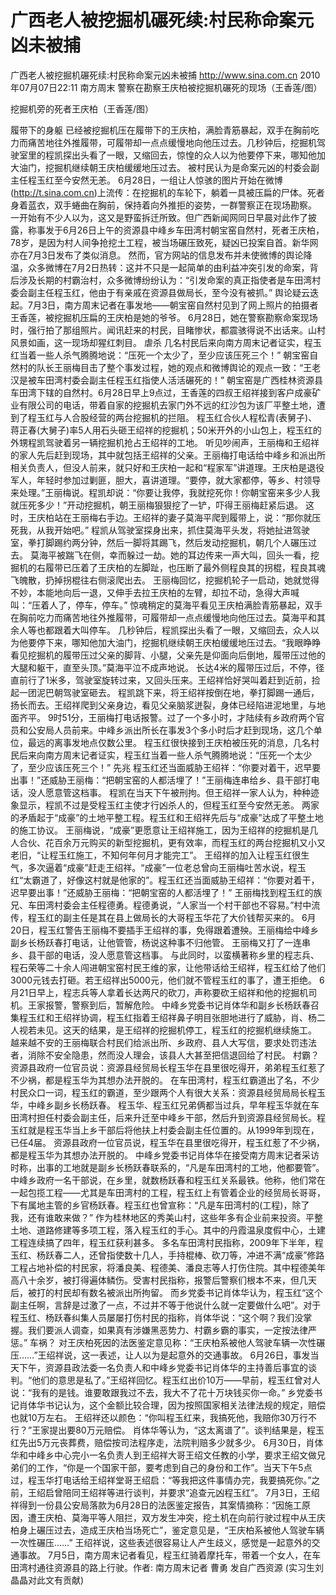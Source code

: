 # 广西老人被挖掘机碾死续:村民称命案元凶未被捕

广西老人被挖掘机碾死续:村民称命案元凶未被捕
http://www.sina.com.cn  2010年07月07日22:11  南方周末
警察在勘察王庆柏被挖掘机碾死的现场（王香莲/图）

挖掘机旁的死者王庆柏（王香莲/图）

履带下的身躯
已经被挖掘机压在履带下的王庆柏，满脸青筋暴起，双手在胸前吃力而痛苦地往外推履带，可履带却一点点缓慢地向他压过去。几秒钟后，挖掘机驾驶室里的程凯探出头看了一眼，又缩回去，惊惶的众人以为他要停下来，哪知他加大油门，挖掘机继续朝王庆柏缓缓地压过去。
被村民认为是命案元凶的村委会副主任程玉红至今安然无恙。
6月28日，一组让人惊骇的图片开始在微博(http://t.sina.com.cn)上流传：在挖掘机的车轮下，躺着一具被压扁的尸体。死者身着蓝衣，双手蜷曲在胸前，保持着向外推拒的姿势，一群警察正在现场勘察。
一开始有不少人以为，这又是野蛮拆迁所致。但广西新闻网同日早晨对此作了披露，称事发于6月26日上午的资源县中峰乡车田湾村朝宝窑自然村，死者王庆柏，78岁，是因为村人间争抢挖土工程，被当场碾压致死，疑凶已投案自首。新华网亦在7月3日发布了类似消息。
然而，官方网站的信息发布并未使微博的舆论降温，众多微博在7月2日热转：这并不只是一起简单的由利益冲突引发的命案，背后涉及长期的村霸治村，众多微博纷纷认为：“引发命案的真正指使者是车田湾村委会副主任程玉红，他由于有亲戚在资源县做局长，至今没有被抓。”
舆论疑云迭起。7月3日，南方周末记者在事发地——朝宝窑自然村见到了网上照片的拍摄者王香莲，被挖掘机压扁的王庆柏是她的爷爷。
6月28日，她在警察勘察命案现场时，强行拍了那组照片。闻讯赶来的村民，目睹惨状，都震骇得说不出话来。山村风景如画，这一现场却猩红刺目。
虐杀
几名村民后来向南方周末记者证实，程玉红当着一些人杀气腾腾地说：“压死一个太少了，至少应该压死三个！”
朝宝窑自然村的队长王丽梅目击了整个事发过程，她的观点和微博舆论的观点一致：“王老汉是被车田湾村委会副主任程玉红指使人活活碾死的！”
朝宝窑是广西桂林资源县车田湾下辖的自然村。6月28日早上9点过，王香莲的四叔王绍祥接到客户成豪矿业有限公司的电话，带着自家的挖掘机去家门外不远的红沙包为该厂平整土地，遭到了程玉红与人合股经营的两台挖掘机的拦阻。
程玉红合伙人程松青(表舅子)、蒋正春(大舅子)率5人用石头砸王绍祥的挖掘机；50米开外的小山包上，程玉红的外甥程凯驾驶着另一辆挖掘机抢占王绍祥的工地。
听见吵闹声，王丽梅和王绍祥的家人先后赶到现场，其中就包括王绍祥的父亲。王丽梅打电话给中峰乡和派出所相关负责人，但没人前来，就只好和王庆柏一起和“程家军”讲道理。王庆柏是退役军人，年轻时参加过剿匪，胆大，喜讲道理。“要停，就大家都停，等乡、村领导来处理。”王丽梅说。程凯却说：“你要让我停，我就挖死你！你朝宝窑来多少人我就压死多少！”开动挖掘机，朝王丽梅狠狠挖了一铲，吓得王丽梅赶紧后退。
这时，王庆柏站在王丽梅右手边。王绍祥的妻子莫海平爬到履带上，说：“那你就压死我，从我开始吧。”
程凯从驾驶室探身出来，抓住莫海平头发，将她扯进驾驶室，拳打脚踢约两分钟，然后一脚将其踢飞，然后发动挖掘机，朝几个人碾压过去。
莫海平被踹飞在侧，幸而躲过一劫。她的耳边传来一声大叫，回头一看，挖掘机的右履带已压着了王庆柏的左脚趾，也压断了最外侧程良其的拐棍，程良其魂飞魄散，扔掉拐棍往右侧滚爬出去。
王丽梅回忆，挖掘机轮子一启动，她就觉得不妙，本能地向后一退，又伸手去拉王庆柏的左臂，却拉不动，急得大声喊叫：“压着人了，停车，停车。”
惊魂稍定的莫海平看见王庆柏满脸青筋暴起，双手在胸前吃力而痛苦地往外推履带，可履带却一点点缓慢地向他压过去。莫海平和其余人等也都跟着大叫停车。
几秒钟后，程凯探出头看了一眼，又缩回去，众人以为他要停下来，哪知他加大油门，挖掘机继续朝王庆柏缓缓地压过去。“我眼睁睁看见挖掘机的履带压过父亲的脚背、小腿，父亲先是仰面向后倒地，履带压过他的大腿和躯干，直至头顶。”莫海平泣不成声地说。
长达4米的履带压过后，不停，径直前行了1米多，驾驶室旋转过来，又回头压来。王绍祥恰好哭叫着赶到近前，捡起一团泥巴朝驾驶室砸去。
程凯跳下来，将王绍祥按倒在地，拳打脚踢一通后，扬长而去。王绍祥爬到父亲身边，看见父亲脑浆迸裂，身体已经陷进泥地里，与地面齐平。
9时51分，王丽梅打电话报警。过了一个多小时，才陆续有乡政府两个官员和公安局人员前来。中峰乡派出所长在事发3个多小时后才赶到现场，这几个单位，最远的离事发地点仅数公里。
程玉红很快接到王庆柏被压死的消息，几名村民后来向南方周末记者证实，程玉红当着一些人杀气腾腾地说：“压死一个太少了，至少应该压死三个！”
先兆
程玉红还当面威胁王绍祥：“你要对着干，迟早要出事！”还威胁王丽梅：“把朝宝窑的人都活埋了！”王丽梅连串给乡、县干部打电话，没人愿意管这档事。
程凯在当天下午被刑拘。但王绍祥一家人认为，种种迹象显示，程凯不过是受程玉红主使才行凶杀人的，但程玉红至今安然无恙。
两家的矛盾起于“成豪”的土地平整工程。程玉红和王绍祥先后与“成豪”达成了平整土地的施工协议。
王丽梅说，“成豪”更愿意让王绍祥施工，因为王绍祥的挖掘机是几人合伙、花百余万元购买的新型挖掘机，更有效率，而程玉红的两台挖掘机又小又老旧，“让程玉红施工，不知何年何月才能完工”。
王绍祥的加入让程玉红很生气，多次逼着“成豪”赶走王绍祥。“成豪”一位老总曾向王丽梅吐苦水说，程玉红“太霸道了，好像这村就是他家的”。程玉红还当面威胁王绍祥：“你要对着干，迟早要出事！”还威胁王丽梅：“把朝宝窑的人都活埋了！”
王丽梅找到程玉红的族兄、车田湾村委会主任程德勇。程德勇说，“人家当一个村干部也不容易。”村中流传，程玉红的副主任是其在县上做局长的大哥程玉华花了大价钱帮买来的。
6月20日，程玉红警告王丽梅不要插手王绍祥的事，免得跟着遭殃。王丽梅给中峰乡副乡长杨跃春打电话，让他管管，杨说这种事不归他管。
王丽梅又打了一连串乡、县干部的电话，没人愿意管这档事。
与此同时，以蛮横著称乡里的程志兵、程石荣等二十余人闯进朝宝窑村民王维的家，让他带话给王绍祥，程玉红给了他们3000元钱去打砸。若王绍祥出5000元，他们就不管程玉红的事了，遭王拒绝。
6月21日早上，程志兵等人拿着长达两尺的砍刀，声称要砍王绍祥和他的挖掘机司机。王家报警，警察到后，暂解危险。
中峰乡党委书记肖体华和副乡长杨跃春召集程玉红和王绍祥协调，程玉红指着王绍祥鼻子明目张胆地进行了威胁，肖、杨二人视若未见。这天的结果，是王绍祥的挖掘机停工，程玉红的挖掘机继续施工。
越来越不安的王丽梅联合村民们给派出所、乡政府、县人大写信，要求处罚违法者，消除不安全隐患，然而没人理会，该县人大甚至把信退回给了村民。
村霸？
资源县政府一位官员说：资源县经贸局长程玉华在县里很吃得开，弟弟程玉红惹了不少祸，都是程玉华为其想办法开脱的。
在车田湾村，程玉红霸道出了名，不少村民众口一词，程玉红的霸道，至少跟两个人有很大关系：资源县经贸局局长程玉华，中峰乡副乡长杨跃春。
程玉华、程玉红兄弟俩都当过兵，早年程玉华就在车田湾村担任村委会副主任，后来升迁至中峰乡干部，然后升到资源县经贸局长。程玉红就是程玉华当上乡干部后将他扶上村委会副主任位置的。从1999年到现在，已任4届。
资源县政府一位官员说，程玉华在县里很吃得开，程玉红惹了不少祸，都是程玉华为其想办法开脱的。
中峰乡党委书记肖体华在接受南方周末记者采访时称，出事的工地就是副乡长杨跃春联系的，“凡是车田湾村的工地，他都要管”。
中峰乡政府一名干部说，在乡里，就数杨跃春和程玉红关系最铁。他称，他们常在一起包揽工程——尤其是车田湾村的工程，程玉红上有管着企业的经贸局长哥哥，下有属地主管的乡官杨跃春。程玉红也曾宣称：“凡是车田湾村的(工程)，除了我，还有谁敢来做？”
作为桂林地区的秀美山村，这些年多有企业前来投资。平整土地、道路修建等多项工程，落入程玉红的手心。其中的丹霞温泉度假中心，土建工程连续搞了四年，程玉红获利甚多。
多名车田湾村民指称，2009年下半年，程玉红、杨跃春二人，还曾指使数十几人，手持棍棒、砍刀等，冲进不满“成豪”修路工程占地补偿的村民家，将潘良美、程德美、潘良志等人打伤住院。其中程德美年高八十余岁，被打得遍体鳞伤。受害村民指称，报警后警察们根本不来，但几天后，被打的村民却有数名被派出所拘留。
而乡党委书记肖体华认为，程玉红“这个副主任啊，言辞是过激了一点，不过并不等于他说什么就一定要做什么吧”。对于程玉红、杨跃春纠集人员屡屡打伤村民的指称，肖体华说：“这个啊？我们没掌握。我们要派人调查，如果真有涉嫌黑恶势力、村霸乡霸的事实，一定按法律严惩。”
车祸？
对王庆柏死因的法医鉴定意见称：“王庆柏系被他人驾驶车辆一次性碾压……”王绍祥说，这一表述，让人以为是起意外的交通事故。
6月26日，事发当天下午，资源县政法委一名负责人和中峰乡党委书记肖体华的主持善后事宜的谈判。“他们的意思是私了。”王绍祥回忆。程玉红出价10万——早前，程玉红曾对人说：“我有的是钱。谁要敢跟我过不去，我大不了花十万块钱买你一命。”
乡党委书记肖体华书记认为，这个金额比较合理，因为按照国家相关法律法规的规定，赔偿也就10万左右。
王绍祥还以颜色：“你叫程玉红来，我搞死他，我赔你30万行不行？”王家提出要80万元赔偿。
肖体华等认为，“这太离谱了”。谈判结果是，程玉红先出5万元丧葬费，赔偿按司法程序走，法院判赔多少就多少。
6月30日，肖体华和中峰乡中心完小一名负责人到王绍祥大哥王绍文任教的小学，要求王绍文做兄弟们的工作，“你是一个国家干部，要考虑到自己的身份和工作”。当天下午5点过，程玉华打电话给王绍祥堂哥王绍启：“等我把这件事情办完，我要搞死你。”之前，王绍启曾陪同王绍祥等进行谈判，并要求“追查元凶程玉红”。
7月3日，王绍祥得到一份县公安局落款为6月28日的法医鉴定报告，其案情摘称：“因施工原因，遭王庆柏、莫海平等人阻拦，双方发生冲突，挖土机在向前行驶过程中从王庆柏身上碾压过去，造成王庆柏当场死亡”，鉴定意见是，“王庆柏系被他人驾驶车辆一次性碾压……”
王绍祥说，这些表述很容易让人产生歧义，感觉是一起意外的交通事故。
7月5日，南方周末记者看见，程玉红骑着摩托车，带着一个女人，在车田湾村通往资源县的路上行驶。作者: 南方周末记者 曹勇 发自广西资源 (实习生刘晶晶对此文有贡献)

